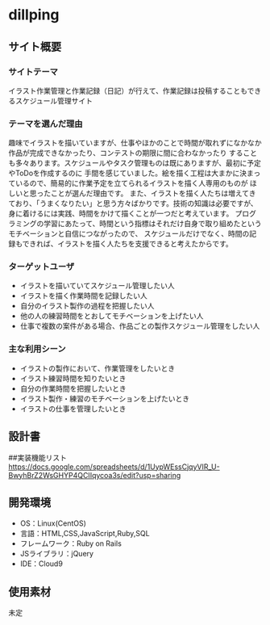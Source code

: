 # dillping

## サイト概要

### サイトテーマ
イラスト作業管理と作業記録（日記）が行えて、作業記録は投稿することもできるスケジュール管理サイト

### テーマを選んだ理由
趣味でイラストを描いていますが、仕事やほかのことで時間が取れずになかなか作品が完成できなかったり、コンテストの期限に間に合わなかったり
することも多々あります。スケジュールやタスク管理ものは既にありますが、最初に予定やToDoを作成するのに
手間を感じていました。絵を描く工程は大まかに決まっているので、簡易的に作業予定を立てられるイラストを描く人専用のものが
ほしいと思ったことが選んだ理由です。
また、イラストを描く人たちは増えてきており、「うまくなりたい」と思う方々ばかりです。技術の知識は必要ですが、
身に着けるには実践、時間をかけて描くことが一つだと考えています。
プログラミングの学習にあたって、時間という指標はそれだけ自身で取り組めたというモチベーションと自信につながったので、
スケジュールだけでなく、時間の記録もできれば、イラストを描く人たちを支援できると考えたからです。

### ターゲットユーザ
- イラストを描いていてスケジュール管理したい人
- イラストを描く作業時間を記録したい人
- 自分のイラスト製作の過程を把握したい人
- 他の人の練習時間をとおしてモチベーションを上げたい人
- 仕事で複数の案件がある場合、作品ごとの製作スケジュール管理をしたい人

### 主な利用シーン
- イラストの製作において、作業管理をしたいとき
- イラスト練習時間を知りたいとき
- 自分の作業時間を把握したいとき
- イラスト製作・練習のモチベーションを上げたいとき
- イラストの仕事を管理したいとき

## 設計書

##実装機能リスト
 https://docs.google.com/spreadsheets/d/1UypWEssCjqyVIR_U-BwyhBrZ2WsGHYP4QCIIqycoa3s/edit?usp=sharing


## 開発環境
- OS：Linux(CentOS)
- 言語：HTML,CSS,JavaScript,Ruby,SQL
- フレームワーク：Ruby on Rails
- JSライブラリ：jQuery
- IDE：Cloud9

## 使用素材
未定
